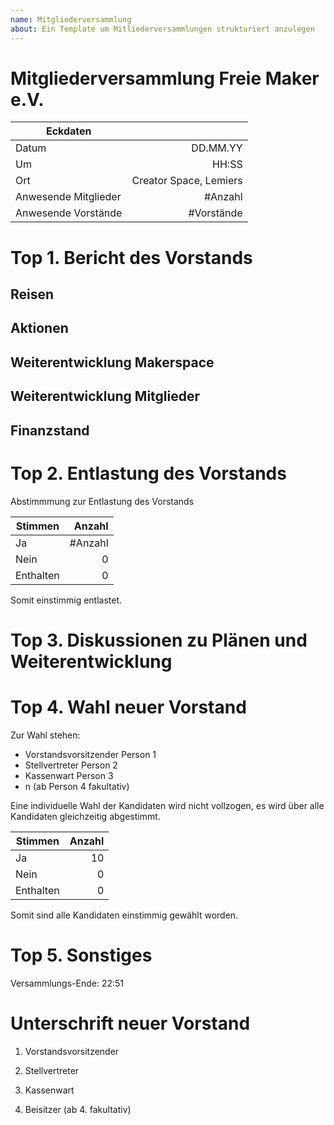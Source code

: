 ```yaml
---
name: Mitgliederversammlung
about: Ein Template um Mitliederversammlungen strukturiert anzulegen
---
```



# Mitgliederversammlung Freie Maker e.V.

|Eckdaten | &nbsp;|
|------|--------:|
|Datum |DD.MM.YY| 
|Um    |   HH:SS|
|Ort   |Creator Space, Lemiers|
|Anwesende Mitglieder| #Anzahl |
|Anwesende Vorstände | #Vorstände|

# Top 1. Bericht des Vorstands 

## Reisen

## Aktionen

## Weiterentwicklung Makerspace

## Weiterentwicklung Mitglieder

## Finanzstand


# Top 2. Entlastung des Vorstands

Abstimmmung zur Entlastung des Vorstands

|Stimmen|Anzahl|
|-------|------:|
|Ja| #Anzahl|
|Nein| 0|
|Enthalten|0|

Somit einstimmig entlastet.


# Top 3. Diskussionen zu Plänen und Weiterentwicklung


# Top 4. Wahl neuer Vorstand

Zur Wahl stehen:
- Vorstandsvorsitzender Person 1
- Stellvertreter Person 2
- Kassenwart Person 3
- n (ab Person 4 fakultativ)

Eine individuelle Wahl der Kandidaten wird nicht vollzogen, es wird über alle Kandidaten gleichzeitig abgestimmt.

|Stimmen|Anzahl|
|-------|------:|
|Ja|10|
|Nein|0|
|Enthalten|0|

Somit sind alle Kandidaten einstimmig gewählt worden.

# Top 5. Sonstiges


Versammlungs-Ende: 22:51


# Unterschrift neuer Vorstand



1. Vorstandsvorsitzender 						



2. Stellvertreter 



3. Kassenwart 



4. Beisitzer (ab 4. fakultativ)

